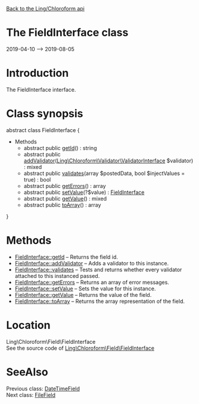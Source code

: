 [Back to the Ling/Chloroform api](https://github.com/lingtalfi/Chloroform/blob/master/doc/api/Ling/Chloroform.md)



The FieldInterface class
================
2019-04-10 --> 2019-08-05






Introduction
============

The FieldInterface interface.



Class synopsis
==============


abstract class <span class="pl-k">FieldInterface</span>  {

- Methods
    - abstract public [getId](https://github.com/lingtalfi/Chloroform/blob/master/doc/api/Ling/Chloroform/Field/FieldInterface/getId.md)() : string
    - abstract public [addValidator](https://github.com/lingtalfi/Chloroform/blob/master/doc/api/Ling/Chloroform/Field/FieldInterface/addValidator.md)([Ling\Chloroform\Validator\ValidatorInterface](https://github.com/lingtalfi/Chloroform/blob/master/doc/api/Ling/Chloroform/Validator/ValidatorInterface.md) $validator) : mixed
    - abstract public [validates](https://github.com/lingtalfi/Chloroform/blob/master/doc/api/Ling/Chloroform/Field/FieldInterface/validates.md)(array $postedData, bool $injectValues = true) : bool
    - abstract public [getErrors](https://github.com/lingtalfi/Chloroform/blob/master/doc/api/Ling/Chloroform/Field/FieldInterface/getErrors.md)() : array
    - abstract public [setValue](https://github.com/lingtalfi/Chloroform/blob/master/doc/api/Ling/Chloroform/Field/FieldInterface/setValue.md)(?$value) : [FieldInterface](https://github.com/lingtalfi/Chloroform/blob/master/doc/api/Ling/Chloroform/Field/FieldInterface.md)
    - abstract public [getValue](https://github.com/lingtalfi/Chloroform/blob/master/doc/api/Ling/Chloroform/Field/FieldInterface/getValue.md)() : mixed
    - abstract public [toArray](https://github.com/lingtalfi/Chloroform/blob/master/doc/api/Ling/Chloroform/Field/FieldInterface/toArray.md)() : array

}






Methods
==============

- [FieldInterface::getId](https://github.com/lingtalfi/Chloroform/blob/master/doc/api/Ling/Chloroform/Field/FieldInterface/getId.md) &ndash; Returns the field id.
- [FieldInterface::addValidator](https://github.com/lingtalfi/Chloroform/blob/master/doc/api/Ling/Chloroform/Field/FieldInterface/addValidator.md) &ndash; Adds a validator to this instance.
- [FieldInterface::validates](https://github.com/lingtalfi/Chloroform/blob/master/doc/api/Ling/Chloroform/Field/FieldInterface/validates.md) &ndash; Tests and returns whether every validator attached to this instanced passed.
- [FieldInterface::getErrors](https://github.com/lingtalfi/Chloroform/blob/master/doc/api/Ling/Chloroform/Field/FieldInterface/getErrors.md) &ndash; Returns an array of error messages.
- [FieldInterface::setValue](https://github.com/lingtalfi/Chloroform/blob/master/doc/api/Ling/Chloroform/Field/FieldInterface/setValue.md) &ndash; Sets the value for this instance.
- [FieldInterface::getValue](https://github.com/lingtalfi/Chloroform/blob/master/doc/api/Ling/Chloroform/Field/FieldInterface/getValue.md) &ndash; Returns the value of the field.
- [FieldInterface::toArray](https://github.com/lingtalfi/Chloroform/blob/master/doc/api/Ling/Chloroform/Field/FieldInterface/toArray.md) &ndash; Returns the array representation of the field.





Location
=============
Ling\Chloroform\Field\FieldInterface<br>
See the source code of [Ling\Chloroform\Field\FieldInterface](https://github.com/lingtalfi/Chloroform/blob/master/Field/FieldInterface.php)



SeeAlso
==============
Previous class: [DateTimeField](https://github.com/lingtalfi/Chloroform/blob/master/doc/api/Ling/Chloroform/Field/DateTimeField.md)<br>Next class: [FileField](https://github.com/lingtalfi/Chloroform/blob/master/doc/api/Ling/Chloroform/Field/FileField.md)<br>
